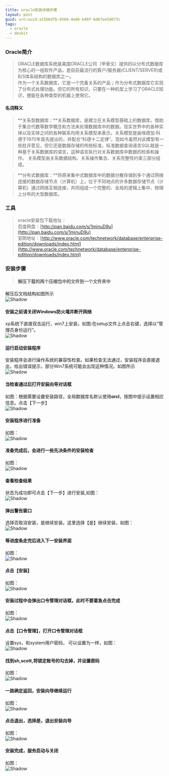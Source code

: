 ```yaml
---
title: oracle安装详细步骤
layout: post
guid: urn:uuid:a15b6dfb-956d-4e66-b40f-6d6fee5d673c
tags:
  - oracle
  - devkit
---
```


### Oracle简介

> ORACLE数据库系统是美国ORACLE公司（甲骨文）提供的以分布式数据库为核心的一组软件产品，是目前最流行的客户/服务器(CLIENT/SERVER)或B/S体系结构的数据库之一。  
作为一个关系数据库，它是一个完备关系的产品；作为分布式数据库它实现了分布式处理功能。但它的所有知识，只要在一种机型上学习了ORACLE知识，便能在各种类型的机器上使用它。

#### 名词释义

> **关系型数据库：**关系数据库，是建立在关系模型基础上的数据库，借助于集合代数等数学概念和方法来处理数据库中的数据。现实世界中的各种实体以及实体之间的各种联系均用关系模型来表示。关系模型是由埃德加·科德于1970年首先提出的，并配合“科德十二定律”。现如今虽然对此模型有一些批评意见，但它还是数据存储的传统标准。标准数据查询语言SQL就是一种基于关系数据库的语言，这种语言执行对关系数据库中数据的检索和操作。 关系模型由关系数据结构、关系操作集合、关系完整性约束三部分组成。

> **分布式数据库：**将原来集中式数据库中的数据分散存储到多个通过网络连接的数据存储节点（计算机）上，位于不同地点的许多数据存储节点（计算机）通过网络互相连接，共同组成一个完整的、全局的逻辑上集中、物理上分布的大型数据库。

### 工具

> oracle安装包下载地址：  
百度网盘：[http://pan.baidu.com/s/1minuD9u](http://pan.baidu.com/s/1minuD9u)  
官网地址：[http://www.oracle.com/technetwork/database/enterprise-edition/downloads/index.html](http://www.oracle.com/technetwork/database/enterprise-edition/downloads/index.html)  

### 安装步骤

> #### 解压下载的两个压缩包中的文件到一个文件夹中  
解压后文档结构如图所示  
![Shadow](/media/files/2017/02/06/000.jpg)  
#### 安装之前请关闭Windows防火墙并断开网络  
xp系统下直接双击运行，win7上安装，如图:在setup文件上点击右键，选择以“管理员身份运行”。  
![Shadow](/media/files/2017/02/06/001.jpg)  
#### 运行启动安装程序  
安装程序会进行操作系统的兼容性检查。如果检查无法通过，安装程序会直接退出，给出错误提示，部分Win7系统可能会出现这种情况。如图所示  
![Shadow](/media/files/2017/02/06/002.jpg)  
#### 当检查通过后打开安装向导对话框  
如图：根据需要设置安装路径，全局数据库名默认使用**orcl**，按图中提示设置相应信息。点击【下一步】  
![Shadow](/media/files/2017/02/06/003.jpg)  
#### 安装程序进行准备  
如图：  
![Shadow](/media/files/2017/02/06/004.jpg)  
#### 准备完成后，会进行一些先决条件的安装检查  
如图：  
![Shadow](/media/files/2017/02/06/005.jpg)  
#### 查看检查结果  
状态为成功即可点击【下一步】进行安装,如图：  
![Shadow](/media/files/2017/02/06/006.jpg)  
#### 弹出警告窗口  
选择否取消安装，是继续安装。这里选择【是】继续安装，如图：  
![Shadow](/media/files/2017/02/06/007.jpg)  
#### 等进度条走完后进入下一安装界面  
如图：  
![Shadow](/media/files/2017/02/06/008.jpg)  
#### 点击【安装】  
如图：  
![Shadow](/media/files/2017/02/06/009.jpg)  
#### 安装过程中会弹出口令管理对话框，此时不要着急点击完成  
如图：  
![Shadow](/media/files/2017/02/06/010.jpg)  
#### 点击【口令管理】，打开口令管理对话框  
设置sys，和system用户密码， 可以设置为一样，如图：  
![Shadow](/media/files/2017/02/06/011.jpg)  
#### 找到sh,scott,将锁定账号的勾去掉，并设置密码  
如图：  
![Shadow](/media/files/2017/02/06/012.jpg)  
#### 一路确定返回，安装向导继续运行  
如图：  
![Shadow](/media/files/2017/02/06/013.jpg)  
#### 点击退出，选择是，退出安装向导  
如图：  
![Shadow](/media/files/2017/02/06/014.jpg)  
#### 安装完成，服务启动与关闭  
如图：  
![Shadow](/media/files/2017/02/06/015.jpg)  